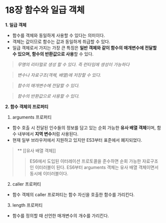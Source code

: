 # 18장 함수와 일급 객체
**1. 일급 객체**
+ 함수를 객체와 동일하게 사용할 수 있다는 의미이다.
+ 객체는 값이므로 함수는 값과 동일하게 취급할 수 있다.
+ 일급 객체로서 가지는 가장 큰 특징은 **일반 객체와 같이 함수의 매개변수에 전달할 수 있으며, 함수의 반환값으로 사용**할 수 있다.

> _무명의 리터럴로 생성 할 수 있다. 즉 런타임에 생성이 가능하다_   
   
> _변수나 자료구조(객체, 배열)에 저장할 수 있다._   
   
> _함수의 매개변수에 전달할 수 있다._   
   
> _함수의 반환값으로 사용할 수 있다._   
   

**2. 함수 객체의 프로퍼티**
1. arguments 프로퍼티
+ 함수 호출 시 전달된 인수들의 정보를 담고 있는 순회 가능한 **유사 배열 객체**이며, 함수 내부에서 **지역 변수**처럼 사용된다.
+ 현재 일부 브라우저에서 지원하고 있지만 ES3부터 표준에서 폐지되었다.


> ** [[유사 배열 객체]]   
>> ES6에서 도입된 이터레이션 프로토콜을 준수하면 순회 가능한 자료구조인 이터러블이 된다.
>> ES6부터 arguments 객체는 유사 배열 객체이면서 동시에 이터러블이다.


2. caller 프로퍼티
+ 함수 객체의 caller 프로퍼티는 함수 자신을 호출한 함수를 가리킨다.


3. length 프로퍼티
+ 함수를 정의할 때 선언한 매개변수의 개수를 가리킨다.

```javascript

```
